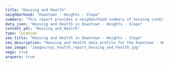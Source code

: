 ```yaml
---
title: "Housing and Health"
neighborhood: "Downtown - Heights - Slope"
summary: "This report provides a neighborhood summary of housing conditions and related health outcomes. It also describes population characteristics that can increase vulnerability to housing hazards."
data_json: "Housing and Health in Downtown - Heights - Slope"
content_yml: "Housing_and_Health"
type: location
seo_title: "Housing and Health in Downtown - Heights - Slope"
seo_description: "Housing and Health data profile for the Downtown - Heights - Slope neighborhood of NYC."
seo_image: "images/nyc_health_report_housing_and_health.jpg"
vega: true
arquero: true
---
```

